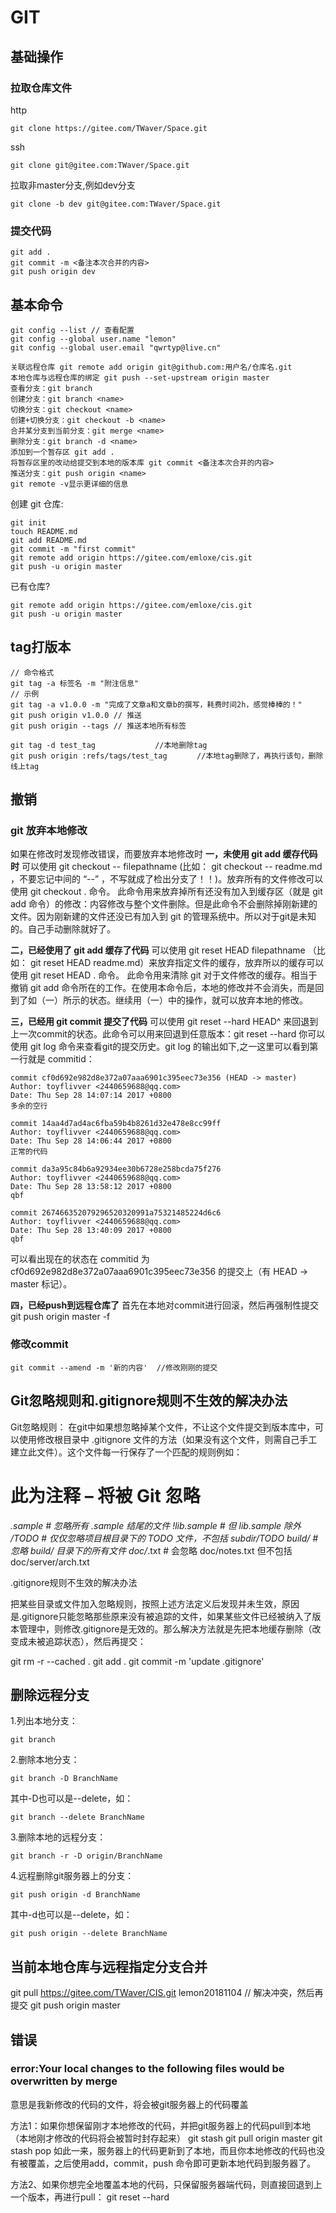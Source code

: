 # GIT

## 基础操作

### 拉取仓库文件
http
```
git clone https://gitee.com/TWaver/Space.git
```

ssh
```
git clone git@gitee.com:TWaver/Space.git
```

拉取非master分支,例如dev分支
```
git clone -b dev git@gitee.com:TWaver/Space.git
```

### 提交代码

```
git add .
git commit -m <备注本次合并的内容>
git push origin dev
```

## 基本命令
```
git config --list // 查看配置
git config --global user.name "lemon"
git config --global user.email "qwrtyp@live.cn"
```
```
关联远程仓库 git remote add origin git@github.com:用户名/仓库名.git
本地仓库与远程仓库的绑定 git push --set-upstream origin master
查看分支：git branch
创建分支：git branch <name>
切换分支：git checkout <name>
创建+切换分支：git checkout -b <name>
合并某分支到当前分支：git merge <name>
删除分支：git branch -d <name>
添加到一个暂存区 git add .
将暂存区里的改动给提交到本地的版本库 git commit <备注本次合并的内容>
推送分支：git push origin <name>
git remote -v显示更详细的信息
```

创建 git 仓库:
```
git init
touch README.md
git add README.md
git commit -m "first commit"
git remote add origin https://gitee.com/emloxe/cis.git
git push -u origin master
```

已有仓库?
```
git remote add origin https://gitee.com/emloxe/cis.git
git push -u origin master
```

## tag打版本

```
// 命令格式
git tag -a 标签名 -m "附注信息"
// 示例
git tag -a v1.0.0 -m "完成了文章a和文章b的撰写，耗费时间2h，感觉棒棒的！"
git push origin v1.0.0 // 推送
git push origin --tags // 推送本地所有标签

git tag -d test_tag　　　　　　　　//本地删除tag
git push origin :refs/tags/test_tag　　　　//本地tag删除了，再执行该句，删除线上tag
```

## 撤销

### git 放弃本地修改

如果在修改时发现修改错误，而要放弃本地修改时
**一，未使用 git add 缓存代码时**
可以使用 git checkout -- filepathname (比如： git checkout -- readme.md  ，不要忘记中间的 “--” ，不写就成了检出分支了！！)。放弃所有的文件修改可以使用 git checkout .  命令。
此命令用来放弃掉所有还没有加入到缓存区（就是 git add 命令）的修改：内容修改与整个文件删除。但是此命令不会删除掉刚新建的文件。因为刚新建的文件还没已有加入到 git 的管理系统中。所以对于git是未知的。自己手动删除就好了。

**二，已经使用了  git add 缓存了代码**
可以使用  git reset HEAD filepathname （比如： git reset HEAD readme.md）来放弃指定文件的缓存，放弃所以的缓存可以使用 git reset HEAD . 命令。
此命令用来清除 git  对于文件修改的缓存。相当于撤销 git add 命令所在的工作。在使用本命令后，本地的修改并不会消失，而是回到了如（一）所示的状态。继续用（一）中的操作，就可以放弃本地的修改。

**三，已经用 git commit  提交了代码**
可以使用 git reset --hard HEAD^ 来回退到上一次commit的状态。此命令可以用来回退到任意版本：git reset --hard  <commitid> 
你可以使用 git log 命令来查看git的提交历史。git log 的输出如下,之一这里可以看到第一行就是 commitid：
```
commit cf0d692e982d8e372a07aaa6901c395eec73e356 (HEAD -> master)
Author: toyflivver <2440659688@qq.com>
Date: Thu Sep 28 14:07:14 2017 +0800
多余的空行

commit 14aa4d7ad4ac6fba59b4b8261d32e478e8cc99ff
Author: toyflivver <2440659688@qq.com>
Date: Thu Sep 28 14:06:44 2017 +0800
正常的代码

commit da3a95c84b6a92934ee30b6728e258bcda75f276
Author: toyflivver <2440659688@qq.com>
Date: Thu Sep 28 13:58:12 2017 +0800
qbf

commit 267466352079296520320991a75321485224d6c6
Author: toyflivver <2440659688@qq.com>
Date: Thu Sep 28 13:40:09 2017 +0800
qbf
```
可以看出现在的状态在 commitid 为 cf0d692e982d8e372a07aaa6901c395eec73e356 的提交上（有 HEAD -> master 标记）。


**四，已经push到远程仓库了**
首先在本地对commit进行回滚，然后再强制性提交
git push origin master -f


### 修改commit

```
git commit --amend -m '新的内容'  //修改刚刚的提交
```

## Git忽略规则和.gitignore规则不生效的解决办法
  Git忽略规则：
在git中如果想忽略掉某个文件，不让这个文件提交到版本库中，可以使用修改根目录中 .gitignore 文件的方法（如果没有这个文件，则需自己手工建立此文件）。这个文件每一行保存了一个匹配的规则例如：

# 此为注释 – 将被 Git 忽略

*.sample    # 忽略所有 .sample 结尾的文件
!lib.sample    # 但 lib.sample 除外
/TODO    # 仅仅忽略项目根目录下的 TODO 文件，不包括 subdir/TODO
build/    # 忽略 build/ 目录下的所有文件
doc/*.txt   # 会忽略 doc/notes.txt 但不包括 doc/server/arch.txt

  .gitignore规则不生效的解决办法

把某些目录或文件加入忽略规则，按照上述方法定义后发现并未生效，原因是.gitignore只能忽略那些原来没有被追踪的文件，如果某些文件已经被纳入了版本管理中，则修改.gitignore是无效的。那么解决方法就是先把本地缓存删除（改变成未被追踪状态），然后再提交：

git rm -r --cached .
git add .
git commit -m 'update .gitignore'


## 删除远程分支

1.列出本地分支：
```
git branch
```
2.删除本地分支：
```
git branch -D BranchName
```
其中-D也可以是--delete，如：
```
git branch --delete BranchName
```
3.删除本地的远程分支：
```
git branch -r -D origin/BranchName
```
4.远程删除git服务器上的分支：
```
git push origin -d BranchName
```
其中-d也可以是--delete，如：
```
git push origin --delete BranchName
```

## 当前本地仓库与远程指定分支合并
git pull https://gitee.com/TWaver/CIS.git lemon20181104
// 解决冲突，然后再提交
git push origin master


## 错误
### error:Your local changes to the following files would be overwritten by merge
意思是我新修改的代码的文件，将会被git服务器上的代码覆盖

方法1：如果你想保留刚才本地修改的代码，并把git服务器上的代码pull到本地（本地刚才修改的代码将会被暂时封存起来）
git stash
git pull origin master
git stash pop
如此一来，服务器上的代码更新到了本地，而且你本地修改的代码也没有被覆盖，之后使用add，commit，push 命令即可更新本地代码到服务器了。

方法2、如果你想完全地覆盖本地的代码，只保留服务器端代码，则直接回退到上一个版本，再进行pull：
git reset --hard